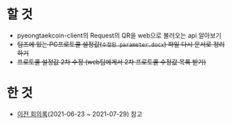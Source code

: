 # 할 것
- pyeongtaekcoin-client의 Request의 QR을 web으로 불러오는 api 알아보기
- ~~팀즈에 있는 PC프로토콜 설정값(`수정된 parameter.docx`) 파일 다시 문서로 정리하기~~
- ~~프로토콜 설정값 2차 수정 (web팀에게서 2차 프로토콜 수정값 목록 받기)~~

# 한 것
- [이전 회의록](옛날_회의록)(2021-06-23 ~ 2021-07-29) 참고 


